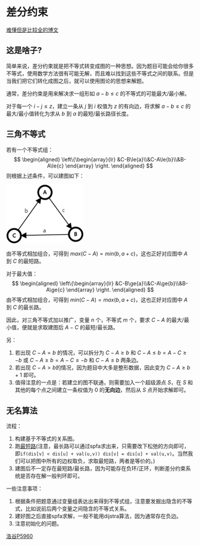 # 差分约束

[难懂但是比较全的博文](https://blog.csdn.net/consciousman/article/details/53812818?ops_request_misc=%257B%2522request%255Fid%2522%253A%2522162925274616780265475802%2522%252C%2522scm%2522%253A%252220140713.130102334..%2522%257D&request_id=162925274616780265475802&biz_id=0&utm_medium=distribute.pc_search_result.none-task-blog-2~all~top_positive~default-1-53812818.pc_search_result_control_group&utm_term=%E5%B7%AE%E5%88%86%E7%BA%A6%E6%9D%9F&spm=1018.2226.3001.4187)

## 这是啥子?

简单来说，差分约束就是把不等式转变成图的一种思想。因为题目可能会给你很多不等式，使用数学方法很有可能无解，而且难以找到这些不等式之间的联系。但是当我们把它们转化成图之后，就可以使用图论的思想来解题。

通常，差分约束是用来解决求一组形如 $a-b\le{c}$ 的不等式的可能最大/最小解。

对于每一个 $i-j\le z$，建立一条从 $j$ 到 $i$ 权值为 $z$ 的有向边，将求解 $a-b\le{c}$ 的最大/最小值转化为求从 $b$ 到 $a$ 的最短/最长路径长度。

## 三角不等式

若有一个不等式组：
$$
\begin{aligned}
\left\{\begin{array}{lr}
&C-B\le{a}\\&C-A\le{b}\\&B-A\le{c}
\end{array}
\right.
\end{aligned}
$$
则根据上述条件，可以建图如下：

<img src="%E5%B7%AE%E5%88%86%E7%BA%A6%E6%9D%9F.assets/graph.png" alt="adf" style="zoom:95%;" />

由不等式相加组合，可得到 $max(C-A)=min(b,a+c)$，这也正好对应图中 $A$ 到 $C$ 的最短路。

对于最大值：
$$
\begin{aligned}
\left\{\begin{array}{lr}
&C-B\ge{a}\\&C-A\ge{b}\\&B-A\ge{c}
\end{array}
\right.
\end{aligned}
$$
由不等式相加组合，可得到 $min(C-A)=max(b,a+c)$，这也正好对应图中 $A$ 到 $C$ 的最长路。

因此，对三角不等式加以推广，变量 $n$ 个，不等式 $m$ 个，要求 $C-A$ 的最大/最小值，便就是求取建图后 $A-C$ 的最短/最长路。

另：

1. 若出现 $C-A=b$ 的情况，可以拆分为 $C-A\ge{b}$ 和 $C-A\le{b}=A-C\ge{-b}$ 或 $C-A\ge{b}=A-C\le{-b}$ 和 $C-A\le{b}$ 两条边。
2. 若出现 $C-A>b$的情况，因为题目中大多是整形数据，因此变为 $C-A\ge{b+1}$ 即可。
3. 值得注意的一点是：若建立的图不联通，则需要加入一个超级源点 $S$，在 $S$ 和其他的每个点之间建立一条权值为 $0$ 的**无向边**，然后从 $S$ 点开始求解即可。

## 无名算法

流程：

1. 构建基于不等式的关系图。
2. 跑[最短路](./最短路径.md)(注意，最长路可以通过spfa求出来，只需要改下松弛的方向即可，即`if(dis[v] < dis[u] + val(u,v)) dis[v] = dis[u] + val(u,v)`。当然我们可以把图中所有的边权取负，求取最短路，两者是等价的。)
3. 建图后不一定存在最短路/最长路，因为可能存在负环/正环，判断差分约束系统是否存在解一般判环即可。

一些注意事项：

1. 根据条件把题意通过变量组表达出来得到不等式组，注意要发掘出隐含的不等式，比如说前后两个变量之间隐含的不等式关系。
2. 建好图之后直接spfa求解，一般不能用dijstra算法，因为通常存在负边。
3. 注意初始化的问题。

[洛谷P5960](https://www.luogu.com.cn/problem/P5960)

```c++

```

